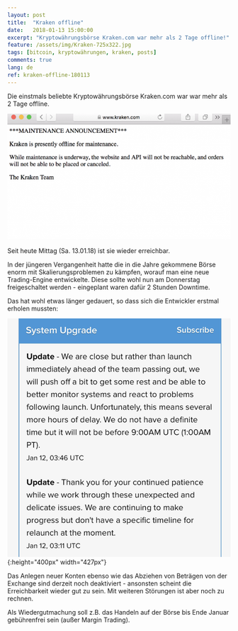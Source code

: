 ```yaml
---
layout: post
title:  "Kraken offline"
date:   2018-01-13 15:00:00
excerpt: "Kryptowährungsbörse Kraken.com war mehr als 2 Tage offline!"
feature: /assets/img/Kraken-725x322.jpg
tags: [bitcoin, kryptowährungen, kraken, posts]
comments: true
lang: de
ref: kraken-offline-180113
---
```


Die einstmals beliebte Kryptowährungsbörse Kraken.com war war mehr als 2 Tage 
offline. 

![](/assets/img/Kraken-Offline.png)

Seit heute Mittag (Sa. 13.01.18) ist sie wieder erreichbar.

In der jüngeren Vergangenheit hatte die in die Jahre gekommene Börse enorm mit
Skalierungsproblemen zu kämpfen, worauf man eine neue Trading-Engine entwickelte.
Diese sollte wohl nun am Donnerstag freigeschaltet werden - eingeplant waren dafür
2 Stunden Downtime. 

Das hat wohl etwas länger gedauert, so dass sich die Entwickler
erstmal erholen mussten:

![](/assets/img/DTUMGkvVwAARD05.jpg){:height="400px" width="427px"}

Das Anlegen neuer Konten ebenso wie das Abziehen von Beträgen von der Exchange
sind derzeit noch deaktiviert - ansonsten scheint die Erreichbarkeit wieder gut zu
sein. Mit weiteren Störungen ist aber noch zu rechnen.

Als Wiedergutmachung soll z.B. das Handeln auf der Börse bis Ende Januar gebührenfrei
sein (außer Margin Trading). 
 